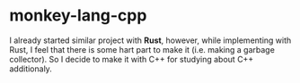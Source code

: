 # monkey-lang-cpp

I already started similar project with **Rust**, however, while implementing with Rust, I feel that there is some hart part to make it (i.e. making a garbage collector).
So I decide to make it with C++ for studying about C++ additionaly.
